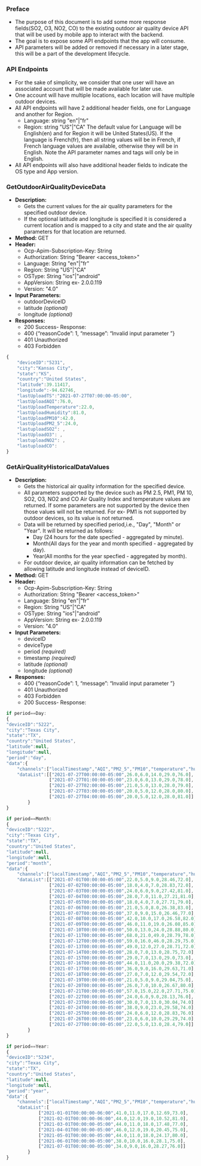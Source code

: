 ### Preface
- The purpose of this document is to add some more response fields(SO2, O3, NO2, CO) to the existing outdoor air quality device API that will be used by mobile app to interact with the backend.
- The goal is to expose some API endpoints that the app will consume.
- API parameters will be added or removed if necessary in a later stage, this will be a part of the development lifecycle.

### API Endpoints
- For the sake of simplicity, we consider that one user will have an associated account that will be made available for later use.
- One account will have multiple locations, each location will have multiple outdoor devices.
- All API endpoints will have 2 additional header fields, one for Language and another for Region.
  - Language: string    "en"|"fr"
  - Region: string      "US"|"CA"
  The default value for Language will be English(en) and for Region it will be United States(US). If the language is French(fr), then all string values will be in French, if French language values are available, otherwise they will be in English. Note the API parameter names and tags will only be in English.
- All API endpoints will also have additional header fields to indicate the OS type and App version.

### GetOutdoorAirQualityDeviceData
- **Description:**
  - Gets the current values for the air quality parameters for the specified outdoor device.
  - If the optional latitude and longitude is specified it is considered a current location and is mapped to a city and state and the air quality parameters for that location are returned.
- **Method:** GET
- **Header:**
  - Ocp-Apim-Subscription-Key: String
  - Authorization: String 	"Bearer <access_token>"
  - Language: String	"en"|"fr"
  - Region: String		"US"|"CA"
  - OSType: String		"ios"|"android"
  - AppVersion: String	ex- 2.0.0.119
  - Version: "4.0"
- **Input Parameters:**
  - outdoorDeviceID
  - latitude *(optional)*
  - longitude *(optional)*
- **Responses:**
  - 200 	Success- Response:
  - 400     {“reasonCode”: 1, “message”: “Invalid input parameter ”}
  - 401 	Unauthorized
  - 403 	Forbidden
```javascript
{
	"deviceID":"5231",
	"city":"Kansas City",
	"state":"KS",
	"country":"United States",
	"latitude":39.11417,
	"longitude":-94.62746,
	"lastUploadTS":"2021-07-27T07:00:00-05:00",
	"lastUploadAQI":76.0,
	"lastUploadTemperature":22.0,
	"lastUploadHumidity":81.0,
	"lastUploadPM10":42.0,
	"lastUploadPM2_5":24.0,
	"lastuploadSO2": ,
	"lastUploadO3": ,
	"lastuploadNO2": ,
	"lastuploadCO": 
}
```	
  


### GetAirQualityHistoricalDataValues
- **Description:**
  - Gets the historical air quality information for the specified device.
  - All parameters supported by the device such as PM 2.5, PM1, PM 10, SO2, O3, NO2 and CO Air Quality Index and temperature values are returned. If some parameters are not supported by the device then those values will not be returned. For ex- PM1 is not supported by outdoor devices, so its value is not returned.
  - Data will be returned by specified period,i.e., "Day", "Month" or "Year". It will be returned as follows:
    - Day (24 hours for the date specfied - aggregated by minute).
	- Month(All days for the year and month specified  - aggregated by day).
	- Year(All months for the year specfied - aggregated by month).
  - For outdoor device, air quality information can be fetched by allowing latitude and longitude instead of deviceID.
- **Method:** GET
- **Header:** 
  - Ocp-Apim-Subscription-Key: String
  - Authorization: String 	"Bearer <access_token>"
  - Language: String	"en"|"fr"
  - Region: String		"US"|"CA"
  - OSType: String		"ios"|"android"
  - AppVersion: String	ex- 2.0.0.119
  - Version: "4.0"
- **Input Parameters:**
  - deviceID
  - deviceType
  - period *(required)*
  - timestamp *(required)*
  - latitude *(optional)*
  - longitude *(optional)*
- **Responses:**
  - 400     {“reasonCode”: 1, “message”: “Invalid input parameter ”}
  - 401 	Unauthorized
  - 403 	Forbidden
  - 200 	Success- Response:
	
```javascript
if period==Day:
{
"deviceID":"5222",
"city":"Texas City",
"state":"TX",
"country":"United States",
"latitude":null,
"longitude":null,
"period":"day",
"data":{
	"channels":["localTimestamp","AQI","PM2_5","PM10","temperature","humidity"],
	"dataList":[["2021-07-27T00:00:00-05:00",26.0,6.0,14.0,29.0,76.0],
				["2021-07-27T01:00:00-05:00",23.0,6.0,13.0,29.0,78.0],
				["2021-07-27T02:00:00-05:00",21.0,5.0,13.0,28.0,79.0],
				["2021-07-27T03:00:00-05:00",20.0,5.0,12.0,28.0,80.0],
				["2021-07-27T04:00:00-05:00",20.0,5.0,12.0,28.0,81.0]]
		}
}
```

```javascript
if period==Month:
{
"deviceID":"5222",
"city":"Texas City",
"state":"TX",
"country":"United States",
"latitude":null,
"longitude":null,
"period":"month",
"data":{
	"channels":["localTimestamp","AQI","PM2_5","PM10","temperature","humidity"],
	"dataList":[["2021-07-01T00:00:00-05:00",22.0,5.0,9.0,28.46,72.0],
				["2021-07-02T00:00:00-05:00",18.0,4.0,7.0,28.83,72.0],
				["2021-07-03T00:00:00-05:00",24.0,6.0,9.0,27.42,81.0],
				["2021-07-04T00:00:00-05:00",28.0,7.0,11.0,27.21,81.0],
				["2021-07-05T00:00:00-05:00",18.0,4.0,7.0,27.71,79.0],
				["2021-07-06T00:00:00-05:00",21.0,5.0,8.0,26.38,83.0],
				["2021-07-07T00:00:00-05:00",37.0,9.0,15.0,26.46,77.0],
				["2021-07-08T00:00:00-05:00",42.0,10.0,17.0,26.58,82.0],
				["2021-07-09T00:00:00-05:00",46.0,11.0,19.0,26.08,85.0],
				["2021-07-10T00:00:00-05:00",50.0,13.0,24.0,28.88,80.0],
				["2021-07-11T00:00:00-05:00",68.0,21.0,49.0,28.79,78.0],
				["2021-07-12T00:00:00-05:00",59.0,16.0,46.0,28.29,75.0],
				["2021-07-13T00:00:00-05:00",49.0,12.0,27.0,28.71,72.0],
				["2021-07-14T00:00:00-05:00",28.0,7.0,13.0,28.75,72.0],
				["2021-07-15T00:00:00-05:00",29.0,7.0,13.0,29.0,73.0],
				["2021-07-16T00:00:00-05:00",44.0,11.0,20.0,29.38,72.0],
				["2021-07-17T00:00:00-05:00",36.0,9.0,16.0,29.63,71.0],
				["2021-07-18T00:00:00-05:00",27.0,7.0,12.0,29.54,72.0],
				["2021-07-19T00:00:00-05:00",21.0,5.0,9.0,29.04,75.0],
				["2021-07-20T00:00:00-05:00",26.0,7.0,10.0,26.67,80.0],
				["2021-07-21T00:00:00-05:00",57.0,15.0,22.0,27.71,75.0],
				["2021-07-22T00:00:00-05:00",24.0,6.0,9.0,28.13,76.0],
				["2021-07-23T00:00:00-05:00",30.0,7.0,13.0,30.04,74.0],
				["2021-07-24T00:00:00-05:00",38.0,9.0,23.0,29.58,74.0],
				["2021-07-25T00:00:00-05:00",24.0,6.0,12.0,28.83,76.0],
				["2021-07-26T00:00:00-05:00",23.0,6.0,10.0,29.29,74.0],
				["2021-07-27T00:00:00-05:00",22.0,5.0,13.0,28.4,79.0]]
		}
}
```

```javascript
if period==Year:
{
"deviceID":"5234",
"city":"Texas City",
"state":"TX",
"country":"United States",
"latitude":null,
"longitude":null,
"period":"year",
"data":{
	"channels":["localTimestamp","AQI","PM2_5","PM10","temperature","humidity"],
	"dataList":[
			["2021-01-01T00:00:00-06:00",41.0,11.0,17.0,12.69,73.0],
			["2021-02-01T00:00:00-06:00",44.0,12.0,19.0,10.52,81.0],
			["2021-03-01T00:00:00-05:00",44.0,11.0,18.0,17.48,77.0],
			["2021-04-01T00:00:00-05:00",46.0,12.0,19.0,20.45,75.0],
			["2021-05-01T00:00:00-05:00",44.0,11.0,18.0,24.17,80.0],
			["2021-06-01T00:00:00-05:00",38.0,10.0,16.0,28.1,75.0],
			["2021-07-01T00:00:00-05:00",34.0,9.0,16.0,28.27,76.0]]
		}
}
```

